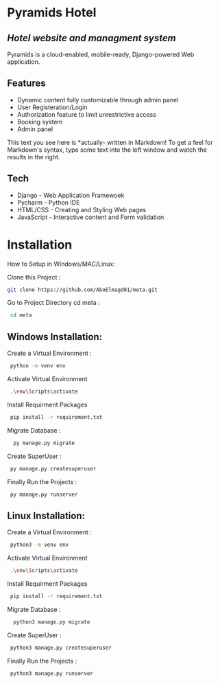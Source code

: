 # Pyramids Hotel
## _Hotel website and managment system_



Pyramids is a cloud-enabled, mobile-ready, Django-powered Web application.


## Features

- Dynamic content fully customizable through admin panel
- User Registeration/Login
- Authorization feature to limit unrestrictive access
- Booking system
- Admin panel



This text you see here is *actually- written in Markdown! To get a feel
for Markdown's syntax, type some text into the left window and
watch the results in the right.

## Tech

- Django - Web Application Framewoek
- Pycharm - Python IDE
- HTML/CSS - Creating and Styling Web pages 
- JavaScript - Interactive content and Form validation


# Installation
How to Setup in Windows/MAC/Linux:

Clone this Project :

```sh
git clone https://github.com/AboElmagd01/meta.git
```

Go to Project Directory cd meta :
```sh
 cd meta
```
## Windows Installation:

Create a Virtual Environment :
```sh 
 python -m venv env
```
Activate Virtual Environment 
```sh
 .\env\Scripts\activate
```
Install Requirment Packages
```sh
 pip install -r requirement.txt
```
Migrate Database :
```sh
  py manage.py migrate
```
Create SuperUser :
```sh
 py manage.py createsuperuser
 ```
Finally Run the Projects :
```sh
 py manage.py runserver
```

## Linux Installation:

Create a Virtual Environment :
```sh 
 python3 -m venv env
```
Activate Virtual Environment 
```sh
 .\env\Scripts\activate
```
Install Requirment Packages
```sh
 pip install -r requirement.txt
```
Migrate Database :
```sh
  python3 manage.py migrate
```
Create SuperUser :
```sh
 python3 manage.py createsuperuser
 ```
Finally Run the Projects :
```sh
 python3 manage.py runserver
```
